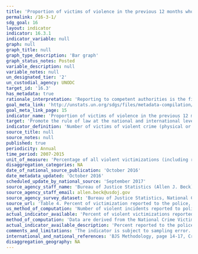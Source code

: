 ```yaml
---
title: 'Proportion of victims of violence in the previous 12 months who reported their victimization to competent authorities or other officially recognized conflict resolution mechanisms'
permalink: /16-3-1/
sdg_goal: 16
layout: indicator
indicator: 16.3.1
indicator_variable: null
graph: null
graph_title: null
graph_type_description: 'Bar graph'
graph_status_notes: Posted
variable_description: null
variable_notes: null
un_designated_tier: '2'
un_custodial_agency: UNODC
target_id: '16.3'
has_metadata: true
rationale_interpretation: 'Reporting to competent authorities is the first step for crime victims to seek justice: if competent authorities are not alerted they are not in a condition to conduct proper investigations and administer justice. However, lack of trust and confidence in the ability of the police or other authorities to provide effective redress, or objective and subjective difficulties in accessing them, can influence negatively the reporting behaviour of crime victims. As such, reporting rates provide a direct measure of the confidence of victims of crime in the ability of the police or other authorities to provide assistance and bring perpetrators to justice. Reporting rates provide also a measure of the ''dark figure'' of crime, that is the proportion of crimes not reported to the police. Trends in reporting rates of violent crime can be used to monitor public trust and confidence in competent authorities on the basis of actual behaviours and not perceptions.'
goal_meta_link: 'http://unstats.un.org/sdgs/files/metadata-compilation/Metadata-Goal-16.pdf'
goal_meta_link_page: 15
indicator_name: 'Proportion of victims of violence in the previous 12 months who reported their victimization to competent authorities or other officially recognized conflict resolution mechanisms'
target: 'Promote the rule of law at the national and international levels and ensure equal access to justice for all.'
indicator_definition: 'Number of victims of violent crime (physical or sexual assault) in the previous 12 months who reported their last incident to competent authorities or other officially recognized conflict resolution mechanisms, as a percentage of all victims of crime in the previous 12 months. Competent authorities includes police, prosecutors or other authorities with competencies to investigate certain crimes (such as corruption or fraud), while ''other officially recognised conflict resolution mechanisms'' may include a variety of institutions with a role in the informal justice or dispute resolution (e.g. tribal or religious leaders, village elders, community leaders), provided their role is officially recognised by state authorities.'
source_title: null
source_notes: null
published: true
periodicity: Annual
time_period: 2007-2015
unit_of_measure: 'Percentage of all violent victimizations (including rape/sexual assault, robbery, aggravated assault and simple assault)'
disaggregation_categories: NA
date_of_national_source_publication: 'October 2016'
date_metadata_updated: 'October 2016'
scheduled_update_by_national_source: 'September 2017'
source_agency_staff_name: 'Bureau of Justice Statistics (Allen J. Beck)'
source_agency_staff_email: allen.beck@usdoj.gov
source_agency_survey_dataset: 'Bureau of Justice Statistics, National Crime Victimization Survey'
source_url: 'Table 4. Percent of victimization reported to the police, by type of crime, 2014 and 2015. http://www.bjs.gov/index.cfm?ty=pbdetail&iid=5804'
us_method_of_computation: 'Number of violent incidents reported to police or other authorities/number of violent incidents during 12-month period times 100%'
actual_indicator_available: 'Percent of violent victimizations reported to the police.'
method_of_computation: 'Data are derived from the National Crime Victimization Survey - a self-report survey in which interviewed persons are asked about the number and characteristics of victimization experieinced during the prior 6 months.  The responses are aggregated for a 12-month period (based on 2 interviews).  The survey is administered to persons age 12 or older from a nationally representative sample of households.  In 2015, 95,760 households and 163,880 persons age 12 or older were interviewed. The response rate was 82% for households and 86% for eligible persons.'
actual_indicator_available_description: 'Percent reported to the police is for victims of violent crimes reported by persons 12 or older.'
comments_and_limitations: 'The indicator is subject to sampling error. The national estimate in 2015 had a standard error of 0.84%. For other years, see NCVS page on BJS website: http://www.bjs.gov/index.cfm?ty=dcdetail&iid=245.'
international_and_national_references: 'BJS Methodology, page 14-17, Criminal Victimization, 2015 (NCJ 250180), http://www.bjs.gov/index.cfm?ty=pbdetail&iid=5804.  For 2007-13, see NCVS page on BJS website: http://www.bjs.gov/index.cfm?ty=dcdetail&iid=245.'
disaggregation_geography: NA
---
```

